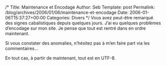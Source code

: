 /*
 Title: Maintenance et Encodage
 Author: Seb
 Template: post
 Permalink: /blog/archives/2006/01/06/maintenance-et-encodage
 Date: 2006-01-06T15:37:27+00:00
 Categories: Divers
*/
Vous avez peut-être remarqué des signes cabalistiques depuis quelques jours. J&rsquo;ai eu quelques problèmes d&rsquo;encodage sur mon site. Je pense que tout est rentré dans en ordre maintenant.

Si vous constater des anomalies, n&rsquo;hésitez pas à m&rsquo;en faire part via les commentaires&#8230;

En tout cas, à partir de maintenant, tout est en UTF-8.